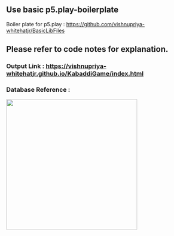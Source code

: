 
## Use basic p5.play-boilerplate
Boiler plate for p5.play : https://github.com/vishnupriya-whitehatjr/BasicLibFiles

## Please refer to code notes for explanation.

### Output Link : https://vishnupriya-whitehatjr.github.io/KabaddiGame/index.html

### Database Reference :
<img src ="https://user-images.githubusercontent.com/59869563/103104587-278ede80-464e-11eb-84a1-06ffdd56c05a.png" width="350px">
